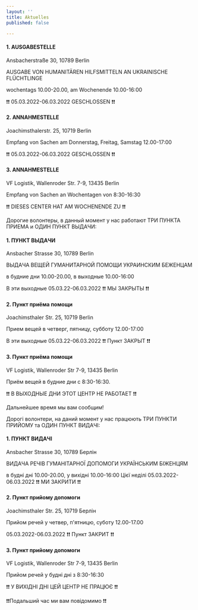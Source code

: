 ```yaml
---
layout: ''
title: Aktuelles
published: false

---
```

#### 1. AUSGABESTELLE 

Ansbacherstraße 30, 10789 Berlin 

AUSGABE VON HUMANITÄREN HILFSMITTELN AN UKRAINISCHE FLÜCHTLINGE 

wochentags 10.00-20.00, am Wochenende 10.00-16:00 

❗️❗️ 05.03.2022-06.03.2022 GESCHLOSSEN ❗️❗️

#### 2. ANNAHMESTELLE 

Joachimsthalerstr. 25, 10719 Berlin

Empfang von Sachen am Donnerstag, Freitag, Samstag 12.00-17:00 

❗️❗️ 05.03.2022-06.03.2022 GESCHLOSSEN ❗️❗️

#### 3. ANNAHMESTELLE 

VF Logistik, Wallenroder Str. 7-9, 13435 Berlin

Empfang von Sachen an Wochentagen von 8:30-16:30 

❗️❗️ DIESES CENTER HAT AM WOCHENENDE ZU ❗️❗️

Дорогие волонтеры, в данный момент у нас работают ТРИ ПУНКТА ПРИЕМА и ОДИН ПУНКТ ВЫДАЧИ:

#### 1. ПУНКТ ВЫДАЧИ 

Ansbacher Strasse 30, 10789 Berlin 

ВЫДАЧА ВЕЩЕЙ ГУМАНИТАРНОЙ ПОМОЩИ УКРАИНСКИМ БЕЖЕНЦАМ 

в будние дни 10.00-20.00, в выходные 10.00-16:00 

В эти выходные 05.03.22-06.03.2022  ❗️❗️ МЫ ЗАКРЫТЫ ❗️❗️

#### 2. Пункт приёма помощи 

Joachimsthaler Str. 25, 10719 Berlin

Прием вещей  в четверг, пятницу, субботу 12.00-17:00

В эти выходные 05.03.22-06.03.2022 ❗️❗️ Пункт ЗАКРЫТ ❗️❗️

#### 3. Пункт приёма помощи 

VF Logistik, Wallenroder Str 7-9, 13435 Berlin

Приём вещей в будние дни с 8:30-16:30. 

❗️❗️ В ВЫХОДНЫЕ ДНИ ЭТОТ ЦЕНТР НЕ РАБОТАЕТ ❗️❗️

Дальнейшее время мы вам сообщим!

Дорогі волонтери, на даний момент у нас працюють ТРИ ПУНКТИ ПРИЙОМУ та ОДИН ПУНКТ ВИДАЧІ: 

#### 1. ПУНКТ ВИДАЧІ 

Ansbacher Strasse 30, 10789 Берлін 

ВИДАЧА РЕЧІВ ГУМАНІТАРНОЇ ДОПОМОГИ УКРАЇНСЬКИМ БІЖЕНЦЯМ 

в будні дні 10.00-20.00, у вихідні 10.00-16:00 Цієї неділі 05.03.2022-06.03.2022  ❗️❗️ МИ ЗАКРИТИ ❗️❗️

#### 2. Пункт прийому допомоги 

Joachimsthaler Str. 25, 10719 Берлін 

Прийом речей у четвер, п'ятницю, суботу 12.00-17.00 

05\.03.2022-06.03.2022 ❗️❗️ Пункт ЗАКРИТ ❗️❗️ 

#### 3. Пункт прийому допомоги 

VF Logistik, Wallenroder Str 7-9, 13435 Berlin 

Прийом речей у будні дні з 8:30-16:30 

❗️❗️ У ВИХІДНІ ДНІ ЦЕЙ ЦЕНТР НЕ ПРАЦЮЄ ❗️❗️

❗️❗️Подальший час ми вам повідомимо ❗️❗️